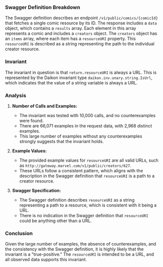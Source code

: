 ### Swagger Definition Breakdown

The Swagger definition describes an endpoint `/v1/public/comics/{comicId}` that fetches a single comic resource by its ID. The response includes a `data` object, which contains a `results` array. Each element in this array represents a comic and includes a `creators` object. The `creators` object has an `items` array, where each item has a `resourceURI` property. This `resourceURI` is described as a string representing the path to the individual creator resource.

### Invariant

The invariant in question is that `return.resourceURI` is always a URL. This is represented by the Daikon invariant type `daikon.inv.unary.string.IsUrl`, which indicates that the value of a string variable is always a URL.

### Analysis

1. **Number of Calls and Examples:**
   - The invariant was tested with 10,000 calls, and no counterexamples were found.
   - There are 66,071 examples in the request data, with 2,968 distinct examples.
   - This large number of examples without any counterexamples strongly suggests that the invariant holds.

2. **Example Values:**
   - The provided example values for `resourceURI` are all valid URLs, such as `http://gateway.marvel.com/v1/public/creators/627`.
   - These URLs follow a consistent pattern, which aligns with the description in the Swagger definition that `resourceURI` is a path to a creator resource.

3. **Swagger Specification:**
   - The Swagger definition describes `resourceURI` as a string representing a path to a resource, which is consistent with it being a URL.
   - There is no indication in the Swagger definition that `resourceURI` could be anything other than a URL.

### Conclusion

Given the large number of examples, the absence of counterexamples, and the consistency with the Swagger definition, it is highly likely that the invariant is a "true-positive." The `resourceURI` is intended to be a URL, and all observed data supports this invariant.

